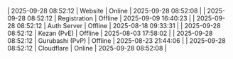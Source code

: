 | 2025-09-28 08:52:12 | Website | Online | 2025-09-28 08:52:08 |
| 2025-09-28 08:52:12 | Registration | Offline | 2025-09-09 16:40:23 |
| 2025-09-28 08:52:12 | Auth Server | Offline | 2025-08-18 09:33:31 |
| 2025-09-28 08:52:12 | Kezan (PvE) | Offline | 2025-08-03 17:58:02 |
| 2025-09-28 08:52:12 | Gurubashi (PvP) | Offline | 2025-08-23 21:44:06 |
| 2025-09-28 08:52:12 | Cloudflare | Online | 2025-09-28 08:52:08 |
